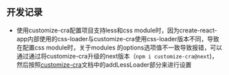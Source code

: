 ## 开发记录
- 使用customize-cra配置项目支持less和css module时，因为create-react-app内部使用的css-loader与customize-cra使用css-loader版本不同，导致在配置css module时，关于modules 的options选项值不一致导致报错，可以通过通过将customize-cra升级的next版本（`npm i customize-cra@next`)，然后按照[customize-cra](https://github.com/arackaf/customize-cra/blob/next/api.md#addlessloaderloaderoptions)文档中的addLessLoader部分来进行设置